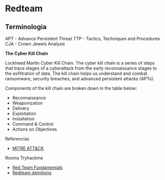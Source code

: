 # Redteam

## Terminologia

APT  - Advance Persistent Threat
TTP - Tactics, Techniques and Procedures
CJA - Crown Jewels Analysis 

**The Cyber Kill Chain**

Lockheed Martin Cyber Kill Chain.
The cyber kill chain is a series of steps that trace stages of a cyberattack from the early reconnaissance stages to the exfiltration of data. The kill chain helps us understand and combat ransomware, security breaches, and advanced persistent attacks (APTs).

Components of the kill chain are broken down in the table below:

- Reconnaissance
- Weaponization
- Delivery
- Exploitation
- Installation
- Command & Control
- Actions on Objectives

Referencias
- [MITRE ATT&CK](https://attack.mitre.org/)



Rooms Tryhackme
- [Red Team Fundamentals](https://tryhackme.com/room/redteamfundamentals)
- [Redteam deinitions](https://redteam.guide/docs/definitions/)
